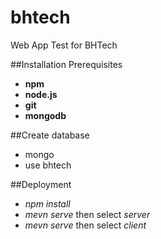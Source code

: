 # bhtech
Web App Test for BHTech

##Installation
Prerequisites
- **npm**
- **node.js**
- **git**
- **mongodb**

##Create database
- mongo
- use bhtech

##Deployment
- *npm install*
- *mevn serve* then select *server*
- *mevn serve* then select *client*
